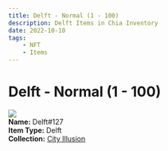 ```yaml
---
title: Delft - Normal (1 - 100)
description: Delft Items in Chia Inventory
date: 2022-10-10
tags:
    - NFT
    - Items
---
```


# Delft - Normal (1 - 100)
<div class="item_thumbnail">
<img loading="lazy" src="https://mypmlmnc5wzkury3prtdhbjmijhaimlzuanp2zsdrfcilileie.arweave.net/Zh7FsaLtsq-pHG3xmM4UsQk4EMXmgGv1mQ4lEhaFkQY"><br/>
<div><strong>Name:</strong> Delft#127</div>
<div><strong>Item Type:</strong> Delft</div>
<div><strong>Collection:</strong> <a href="https://www.spacescan.io/xch/nft/collection/col1lend2dcn558km4wcwta4xnkfv3xpcmlp9kyt0m909emvfxechlyqdl5ndg">City Illusion</a></div>
</div>

